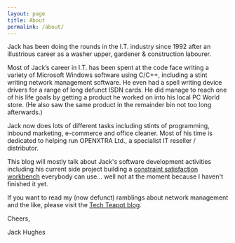 ```yaml
---
layout: page
title: About
permalink: /about/
---
```


Jack has been doing the rounds in the I.T. industry since 1992 after an illustrious career as a washer upper, gardener & construction labourer.

Most of Jack’s career in I.T. has been spent at the code face writing a variety of Microsoft Windows software using C/C++, including a stint writing network management software. He even had a spell writing device drivers for a range of long defunct ISDN cards. He did manage to reach one of his life goals by getting a product he worked on into his local PC World store. (He also saw the same product in the remainder bin not too long afterwards.)

Jack now does lots of different tasks including stints of programming, inbound marketing, e-commerce and office cleaner. Most of his time is dedicated to helping run OPENXTRA Ltd., a specialist IT reseller / distributor.

This blog will mostly talk about Jack's software development activities including his current side project building a [constraint satisfaction workbench](https://github.com/digitalbricklayer/workbench) everybody can use... well not at the moment because I haven't finished it yet.

If you want to read my (now defunct) ramblings about network management and the like, please visit the [Tech Teapot blog](https://techteapot.com/).

Cheers,

Jack Hughes
